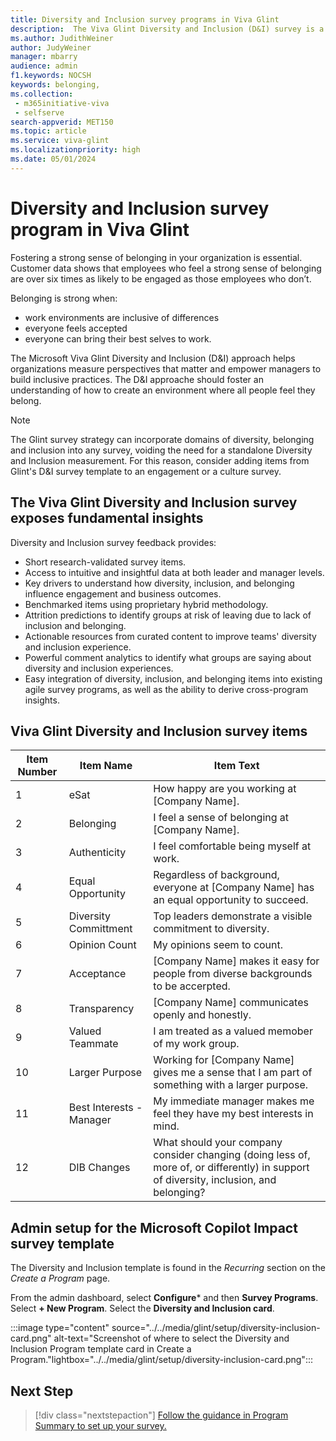 ```yaml
---
title: Diversity and Inclusion survey programs in Viva Glint 
description:  The Viva Glint Diversity and Inclusion (D&I) survey is a template of items collected through extensive research, appropriate for customers who want a standalone measurement on D&I, or for customers who want to incorporate these items into other programs.
ms.author: JudithWeiner
author: JudyWeiner
manager: mbarry
audience: admin
f1.keywords: NOCSH
keywords: belonging,
ms.collection: 
 - m365initiative-viva
 - selfserve
search-appverid: MET150
ms.topic: article
ms.service: viva-glint
ms.localizationpriority: high
ms.date: 05/01/2024
---
```


# Diversity and Inclusion survey program in Viva Glint

Fostering a strong sense of belonging in your organization is essential. Customer data shows that employees who feel a strong sense of belonging are over six times as likely to be engaged as those employees who don’t. 

Belonging is strong when:
- work environments are inclusive of differences
- everyone feels accepted
- everyone can bring their best selves to work.

The Microsoft Viva Glint Diversity and Inclusion (D&I) approach helps organizations measure perspectives that matter and empower managers to build inclusive practices. The D&I approache should foster an understanding of how to create an environment where all people feel they belong.

> [!NOTE]
> The Glint survey strategy can incorporate domains of diversity, belonging and inclusion into any survey, voiding the need for a standalone Diversity and Inclusion measurement. For this reason, consider adding items from Glint's D&I survey template to an engagement or a culture survey.
  
## The Viva Glint Diversity and Inclusion survey exposes fundamental insights 

Diversity and Inclusion survey feedback provides:

- Short research-validated survey items‌.
- Access to intuitive and insightful data at both leader and manager levels.
- Key drivers to understand how diversity, inclusion, and belonging influence engagement and business outcomes.
- Benchmarked items using proprietary hybrid methodology.
- Attrition predictions to identify groups at risk of leaving due to lack of inclusion and belonging.
- Actionable resources from curated content to improve teams' diversity and inclusion experience‌.
- Powerful comment analytics to identify what groups are saying about diversity and inclusion experiences.
- Easy integration of diversity, inclusion, and belonging items into existing agile survey programs, as well as the ability to derive cross-program insights.

## Viva Glint Diversity and Inclusion survey items

|Item Number|Item Name|Item Text|
|---------- |--------|---------|
|1|eSat|How happy are you working at [Company Name].|
|2|Belonging|I feel a sense of belonging at [Company Name].|
|3|Authenticity|I feel comfortable being myself at work.|
|4|Equal Opportunity|Regardless of background, everyone at [Company Name] has an equal opportunity to succeed.|
|5|Diversity Committment|Top leaders demonstrate a visible commitment to diversity.|
|6|Opinion Count|My opinions seem to count.|
|7|Acceptance|[Company Name] makes it easy for people from diverse backgrounds to be accerpted.|
|8|Transparency|[Company Name] communicates openly and honestly.|
|9|Valued Teammate|I am treated as a valued memober of my work group.|
|10|Larger Purpose|Working for [Company Name] gives me a sense that I am part of something with a larger purpose.|
|11|Best Interests - Manager|My immediate manager makes me feel they have my best interests in mind.|
|12|DIB Changes|What should your company consider changing (doing less of, more of, or differently) in support of diversity, inclusion, and belonging?|

## Admin setup for the Microsoft Copilot Impact survey template

The Diversity and Inclusion template is found in the *Recurring* section on the *Create a Program* page.

From the admin dashboard, select **Configure*** and then **Survey Programs**.
Select **+ New Program**.
Select the **Diversity and Inclusion card**.

:::image type="content" source="../../media/glint/setup/diversity-inclusion-card.png" alt-text="Screenshot of where to select the Diversity and Inclusion Program template card in Create a Program."lightbox="../../media/glint/setup/diversity-inclusion-card.png":::

## Next Step

> [!div class="nextstepaction"] 
> [Follow the guidance in Program Summary to set up your survey.](../../glint/setup/program-summary-overview.md)
